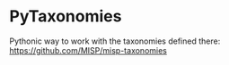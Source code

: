 # PyTaxonomies

Pythonic way to work with the taxonomies defined there: https://github.com/MISP/misp-taxonomies

